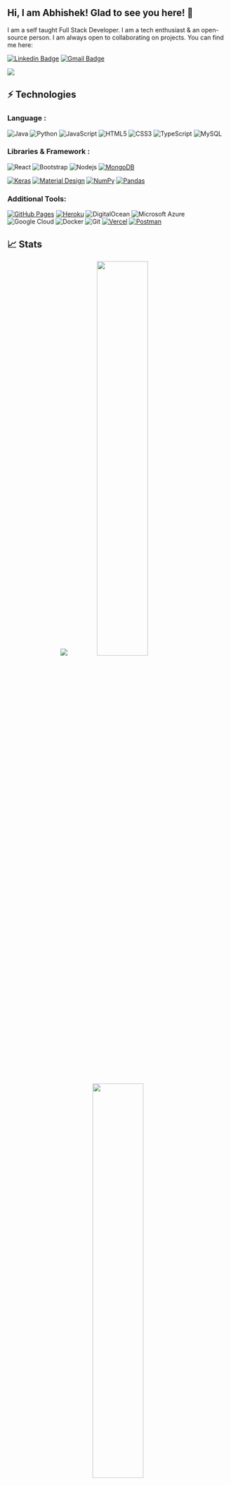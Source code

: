 ## Hi, I am Abhishek! Glad to see you here! 👋

I am a self taught Full Stack Developer. I am a tech enthusiast & an open-source person. I am always open to collaborating on projects. You can find me here:


[![Linkedin Badge](https://img.shields.io/badge/-AbhishekKumar-blue?style=flat-square&logo=Linkedin&logoColor=white&link=https://www.linkedin.com/in/abhishek-kumar12/)](https://www.linkedin.com/in/abhishek-kumar12/)
[![Gmail Badge](https://img.shields.io/badge/-abhishek22512@gmail.com-c14438?style=flat-square&logo=Gmail&logoColor=white&link=mailto:abhishek22512@gmail.com)](mailto:abhishek22512@gmail.com)

<div>
<img align="center" src="https://i.imgur.com/4ASafy0.png">
</div>


## ⚡ Technologies

### Language :
![Java](https://img.shields.io/badge/-java-E34A86?style=flat-square&logo=java)
![Python](https://img.shields.io/badge/-Python-black?style=flat-square&logo=Python)
![JavaScript](https://img.shields.io/badge/-JavaScript-black?style=flat-square&logo=javascript)
![HTML5](https://img.shields.io/badge/-HTML5-E34F26?style=flat-square&logo=html5&logoColor=white)
![CSS3](https://img.shields.io/badge/-CSS3-1572B6?style=flat-square&logo=css3)
![TypeScript](https://img.shields.io/badge/-TypeScript-007ACC?style=flat-square&logo=typescript)
![MySQL](https://img.shields.io/badge/-MySQL-black?style=flat-square&logo=mysql)

### Libraries & Framework :

![React](https://img.shields.io/badge/-React-black?style=flat-square&logo=react)
![Bootstrap](https://img.shields.io/badge/-Bootstrap-563D7C?style=flat-square&logo=bootstrap)
![Nodejs](https://img.shields.io/badge/-Nodejs-black?style=flat-square&logo=Node.js)
<a href="#"><img alt="MongoDB" src ="https://img.shields.io/badge/MongoDB-%234ea94b.svg?logo=mongodb&logoColor=white"></a>

<a href="#"><img alt="Keras" src="https://img.shields.io/badge/Keras%20-%23D00000.svg?logo=Keras&logoColor=white"></a>
<a href="#"><img alt="Material Design" src="https://img.shields.io/badge/Material%20Design%20-%230081CB.svg?logo=material-design&logoColor=white"></a>
<a href="#"><img alt="NumPy" src="https://img.shields.io/badge/Numpy%20-%23013243.svg?logo=numpy&logoColor=white"></a>
<a href="#"><img alt="Pandas" src="https://img.shields.io/badge/Pandas%20-%23150458.svg?logo=pandas&logoColor=white"></a>

### Additional Tools:

<a href="#"><img alt="GitHub Pages" src="https://img.shields.io/badge/GitHub%20Pages-%23327FC7.svg?logo=github&logoColor=white"></a>
<a href="#"><img alt="Heroku" src="https://img.shields.io/badge/Heroku%20-%23430098.svg?logo=heroku&logoColor=white"></a>
![DigitalOcean](https://img.shields.io/badge/-Digital%20Ocean-darkblue?style=flat-square&logo=digitalocean)
![Microsoft Azure](https://img.shields.io/badge/Microsoft%20Azure-232F7E?style=flat-square&logo=microsoft-azure)
![Google Cloud](https://img.shields.io/badge/Google%20Cloud-black?style=flat-square&logo=google-cloud)
![Docker](https://img.shields.io/badge/-Docker-black?style=flat-square&logo=docker)
![Git](https://img.shields.io/badge/-Git-black?style=flat-square&logo=git)
<a href="#"><img alt="Vercel" src="https://img.shields.io/badge/Vercel%20-%23000000.svg?logo=vercel&logoColor=white"></a>
<a href="#"><img alt="Postman" src="https://img.shields.io/badge/Postman-FF6C37?logo=postman&logoColor=white"></a>


## 📈 Stats
<p align="center">
	<img src="https://activity-graph.herokuapp.com/graph?username=octonawish-akcodes&bg_color=0f2d3d&color=1cadfb&line=1cadfb&point=1cadfb&area=true&hide_border=true">

  <img width="48%" src="https://github-readme-stats.vercel.app/api?username=octonawish-akcodes&show_icons=true&theme=tokyonight" />
  <img width="48%" src="https://github-readme-streak-stats.herokuapp.com/?user=octonawish-akcodes&theme=tokyonight" />
</p>

## My Recent Blogs

<p align="left">
<a href="https://blog.commclassroom.org/a-complete-guide-to-gsoc" title="A complete guide to GSoC"><img src="https://blog.commclassroom.org/_next/image?url=https%3A%2F%2Fcdn.hashnode.com%2Fres%2Fhashnode%2Fimage%2Fupload%2Fv1656592222013%2FeY_tK_Trk.jpg%3Fw%3D1600%26h%3D840%26fit%3Dcrop%26crop%3Dentropy%26auto%3Dcompress%2Cformat%26format%3Dwebp&w=1920&q=75" alt="A complete guide to GSoC" width="250px" align="left" /></a>
<a href="https://blog.commclassroom.org/a-complete-guide-to-gsoc" title="A complete guide to GSoC"><strong>A complete guide to GSoC</strong></a>
<br/> What is GSoC?<br>
GSoC(Google Summer Of Code) is a global, online mentoring program focused on introducing new contributors to open source software development. GSoC contributors work on a 12+ week programming project with the guidance of mentors from their open-source organization. </p>
<br>
<p align="left">
<a href="https://blog.kubeworld.org/everything-about-cncf" title="Everything about CNCF"><img src="https://blog.kubeworld.org/_next/image?url=https%3A%2F%2Fcdn.hashnode.com%2Fres%2Fhashnode%2Fimage%2Fupload%2Fv1655736127046%2FADqIzYVB0.png%3Fw%3D1600%26h%3D840%26fit%3Dcrop%26crop%3Dentropy%26auto%3Dcompress%2Cformat%26format%3Dwebp&w=1920&q=75" alt="Everything about CNCF" width="250px" align="left" /></a>
<a href="https://blog.kubeworld.org/everything-about-cncf" title="Everything about CNCF"><strong>Everything about CNCF</strong></a>
<br/> What is CNCF?<br>
CNCF (Cloud Native Computing Foundation) is a Linux Foundation project founded in 2015 to help advance container technology and align the tech industry around its evolution. It was announced alongside Kubernetes 1.0, an open-source container cluster manager, contributing to the Linux Foundation by Google as a seed technology.</p>
<p align="left">
<a href="https://kubesimplify.com/my-kubecon-euvirtual-experience" title="My Kubecon experience(Virtual)"><img src="https://kubesimplify.com/_next/image?url=https%3A%2F%2Fcdn.hashnode.com%2Fres%2Fhashnode%2Fimage%2Fupload%2Fv1653670362189%2F6b_13fFbT.jpg%3Fw%3D1600%26h%3D840%26fit%3Dcrop%26crop%3Dentropy%26auto%3Dcompress%2Cformat%26format%3Dwebp&w=1920&q=75" alt="My Kubecon Experience(Virtual)" width="250px" align="left" /></a>
<a href="https://kubesimplify.com/my-kubecon-euvirtual-experience" title="My Kubecon experience(Virtual)"><strong>My Kubecon Experience(Virtual)</strong></a>
<br/> What is Kubecon?<br>
The Cloud Native Computing Foundation organizes this flagship conference which gathers adopters and technologists from leading open source and cloud-native communities together in one place.</p>
<br>
<br>
<p align="left">
<a href="https://kubesimplify.com/a-complete-walk-through-of-devops" title="A Complete Walkthrough of DevOps"><img src="https://kubesimplify.com/_next/image?url=https%3A%2F%2Fcdn.hashnode.com%2Fres%2Fhashnode%2Fimage%2Fupload%2Fv1649860495113%2FoqWCCcT_1.jpg%3Fw%3D1600%26h%3D840%26fit%3Dcrop%26crop%3Dentropy%26auto%3Dcompress%2Cformat%26format%3Dwebp&w=1920&q=75" alt="A Complete Walkthrough of DevOps" width="250px" align="left" /></a>
<a href="https://kubesimplify.com/a-complete-walk-through-of-devops" title="A Complete Walkthrough of DevOps"><strong>A Complete Walkthrough of DevOps</strong></a>
<br/> What is DevOps?<br>
In this blog, we are going to discuss why there is a need to evolve DevOps in the IT industry. We will be going to Dive deep into the DevOps in order to understand what actually this thing is.</p>
<br>

<p align="center">
  <img src="https://readme-typing-svg.herokuapp.com?color=%2336BCF7&lines=Thanks+for+visiting!!!"
</p>


![](https://user-images.githubusercontent.com/73097560/115834477-dbab4500-a447-11eb-908a-139a6edaec5c.gif)
